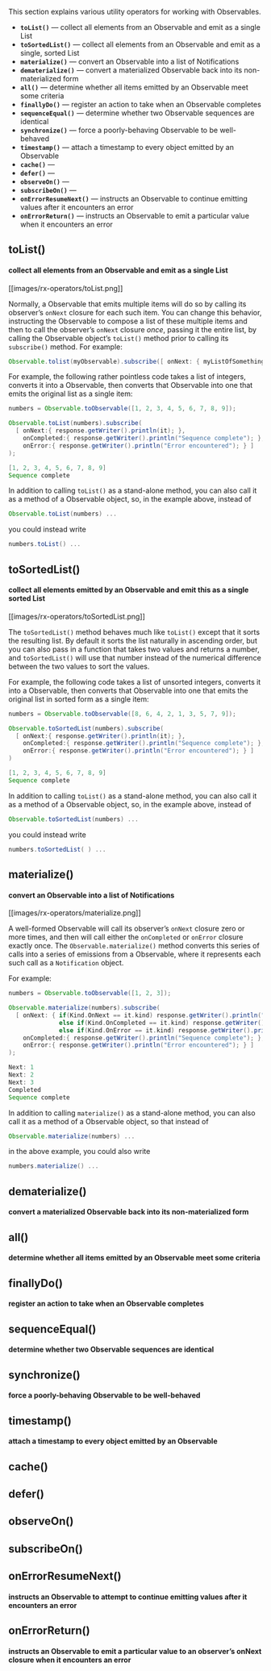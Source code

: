 This section explains various utility operators for working with Observables.

* **`toList()`** — collect all elements from an Observable and emit as a single List
* **`toSortedList()`** — collect all elements from an Observable and emit as a single, sorted List
* **`materialize()`** — convert an Observable into a list of Notifications
* **`dematerialize()`** — convert a materialized Observable back into its non-materialized form
* **`all()`** — determine whether all items emitted by an Observable meet some criteria
* **`finallyDo()`** — register an action to take when an Observable completes
* **`sequenceEqual()`** — determine whether two Observable sequences are identical
* **`synchronize()`** — force a poorly-behaving Observable to be well-behaved
* **`timestamp()`** — attach a timestamp to every object emitted by an Observable
* **`cache()`** — 
* **`defer()`** — 
* **`observeOn()`** — 
* **`subscribeOn()`** — 
* **`onErrorResumeNext()`** — instructs an Observable to continue emitting values after it encounters an error
* **`onErrorReturn()`** — instructs an Observable to emit a particular value when it encounters an error

## toList()
#### collect all elements from an Observable and emit as a single List

[[images/rx-operators/toList.png]]

Normally, a Observable that emits multiple items will do so by calling its observer’s `onNext` closure for each such item. You can change this behavior, instructing the Observable to compose a list of these multiple items and then to call the observer’s `onNext` closure _once_, passing it the entire list, by calling the Observable object’s `toList()` method prior to calling its `subscribe()` method. For example:

```groovy
Observable.tolist(myObservable).subscribe([ onNext: { myListOfSomething -> do something useful with the list } ]);
```

For example, the following rather pointless code takes a list of integers, converts it into a Observable, then converts that Observable into one that emits the original list as a single item:

```groovy
numbers = Observable.toObservable([1, 2, 3, 4, 5, 6, 7, 8, 9]);

Observable.toList(numbers).subscribe(
  [ onNext:{ response.getWriter().println(it); },
    onCompleted:{ response.getWriter().println("Sequence complete"); },
    onError:{ response.getWriter().println("Error encountered"); } ]
);

[1, 2, 3, 4, 5, 6, 7, 8, 9]
Sequence complete
```

In addition to calling `toList()` as a stand-alone method, you can also call it as a method of a Observable object, so, in the example above, instead of 

```groovy
Observable.toList(numbers) ...
```
 
you could instead write 

```groovy
numbers.toList() ...
```

## toSortedList()
#### collect all elements emitted by an Observable and emit this as a single sorted List

[[images/rx-operators/toSortedList.png]]

The `toSortedList()` method behaves much like `toList()` except that it sorts the resulting list. By default it sorts the list naturally in ascending order, but you can also pass in a function that takes two values and returns a number, and `toSortedList()` will use that number instead of the numerical difference between the two values to sort the values.

For example, the following code takes a list of unsorted integers, converts it into a Observable, then converts that Observable into one that emits the original list in sorted form as a single item:

```groovy
numbers = Observable.toObservable([8, 6, 4, 2, 1, 3, 5, 7, 9]);

Observable.toSortedList(numbers).subscribe(
  [ onNext:{ response.getWriter().println(it); },
    onCompleted:{ response.getWriter().println("Sequence complete"); },
    onError:{ response.getWriter().println("Error encountered"); } ]
)

[1, 2, 3, 4, 5, 6, 7, 8, 9]
Sequence complete
```

In addition to calling `toList()` as a stand-alone method, you can also call it as a method of a Observable object, so, in the example above, instead of 

```groovy
Observable.toSortedList(numbers) ...
```

you could instead write

```groovy
numbers.toSortedList( ) ...
```

## materialize()
#### convert an Observable into a list of Notifications

[[images/rx-operators/materialize.png]]

A well-formed Observable will call its observer’s `onNext` closure zero or more times, and then will call either the `onCompleted` or `onError` closure exactly once. The `Observable.materialize()` method converts this series of calls into a series of emissions from a Observable, where it represents each such call as a `Notification` object.

For example:

```groovy
numbers = Observable.toObservable([1, 2, 3]);

Observable.materialize(numbers).subscribe(
  [ onNext: { if(Kind.OnNext == it.kind) response.getWriter().println("Next: " + it.value);
              else if(Kind.OnCompleted == it.kind) response.getWriter().println("Completed");
              else if(Kind.OnError == it.kind) response.getWriter().println("Error: " + it.exception); },
    onCompleted:{ response.getWriter().println("Sequence complete"); },
    onError:{ response.getWriter().println("Error encountered"); } ]
);

Next: 1
Next: 2
Next: 3
Completed
Sequence complete
```

In addition to calling `materialize()` as a stand-alone method, you can also call it as a method of a Observable object, so that instead of 

```groovy
Observable.materialize(numbers) ...
```
in the above example, you could also write 

```groovy
numbers.materialize() ...
```

## dematerialize()
#### convert a materialized Observable back into its non-materialized form

## all()
#### determine whether all items emitted by an Observable meet some criteria

## finallyDo()
#### register an action to take when an Observable completes

## sequenceEqual()
#### determine whether two Observable sequences are identical

## synchronize()
#### force a poorly-behaving Observable to be well-behaved

## timestamp()
#### attach a timestamp to every object emitted by an Observable

## cache()
####

## defer()
####

## observeOn()
####

## subscribeOn()
####

## onErrorResumeNext()
#### instructs an Observable to attempt to continue emitting values after it encounters an error

## onErrorReturn()
#### instructs an Observable to emit a particular value to an observer’s onNext closure when it encounters an error
